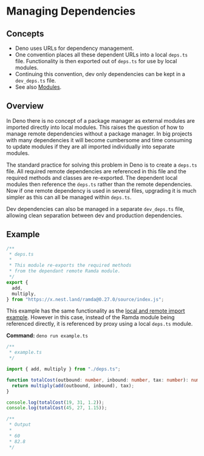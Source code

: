 # Managing Dependencies

## Concepts

- Deno uses URLs for dependency management.
- One convention places all these dependent URLs into a local `deps.ts` file.
  Functionality is then exported out of `deps.ts` for use by local modules.
- Continuing this convention, dev only dependencies can be kept in a
  `dev_deps.ts` file.
- See also [Modules](../manual/basics/modules/index.md).

## Overview

In Deno there is no concept of a package manager as external modules are
imported directly into local modules. This raises the question of how to manage
remote dependencies without a package manager. In big projects with many
dependencies it will become cumbersome and time consuming to update modules if
they are all imported individually into separate modules.

The standard practice for solving this problem in Deno is to create a `deps.ts`
file. All required remote dependencies are referenced in this file and the
required methods and classes are re-exported. The dependent local modules then
reference the `deps.ts` rather than the remote dependencies. Now if one remote
dependency is used in several files, upgrading it is much simpler as this can
all be managed within `deps.ts`.

Dev dependencies can also be managed in a separate `dev_deps.ts` file, allowing
clean separation between dev and production dependencies.

## Example

```ts
/**
 * deps.ts
 *
 * This module re-exports the required methods
 * from the dependant remote Ramda module.
 */
export {
  add,
  multiply,
} from "https://x.nest.land/ramda@0.27.0/source/index.js";
```

This example has the same functionality as the
[local and remote import example](../manual/basics/modules/index.md). However in
this case, instead of the Ramda module being referenced directly, it is
referenced by proxy using a local `deps.ts` module.

**Command:** `deno run example.ts`

```ts
/**
 * example.ts
 */

import { add, multiply } from "./deps.ts";

function totalCost(outbound: number, inbound: number, tax: number): number {
  return multiply(add(outbound, inbound), tax);
}

console.log(totalCost(19, 31, 1.2));
console.log(totalCost(45, 27, 1.15));

/**
 * Output
 *
 * 60
 * 82.8
 */
```
